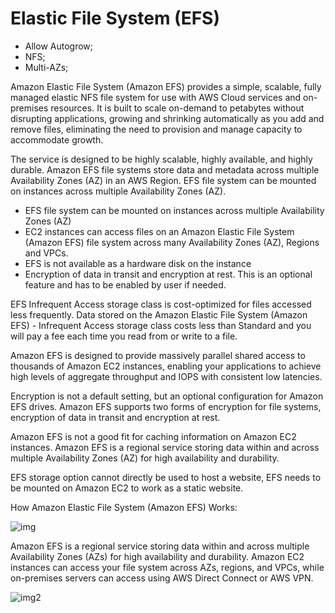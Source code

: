 # Elastic File System (EFS)

- Allow Autogrow;
- NFS;
- Multi-AZs;

Amazon Elastic File System (Amazon EFS) provides a simple, scalable, fully managed elastic NFS file system for use with AWS Cloud services and on-premises resources. It is built to scale on-demand to petabytes without disrupting applications, growing and shrinking automatically as you add and remove files, eliminating the need to provision and manage capacity to accommodate growth.

The service is designed to be highly scalable, highly available, and highly durable. Amazon EFS file systems store data and metadata across multiple Availability Zones (AZ) in an AWS Region. EFS file system can be mounted on instances across multiple Availability Zones (AZ).

- EFS file system can be mounted on instances across multiple Availability Zones (AZ)
- EC2 instances can access files on an Amazon Elastic File System (Amazon EFS) file system across many Availability Zones (AZ), Regions and VPCs.
- EFS is not available as a hardware disk on the instance
- Encryption of data in transit and encryption at rest. This is an optional feature and has to be enabled by user if needed.

EFS Infrequent Access storage class is cost-optimized for files accessed less frequently. Data stored on the Amazon Elastic File System (Amazon EFS) - Infrequent Access storage class costs less than Standard and you will pay a fee each time you read from or write to a file.

Amazon EFS is designed to provide massively parallel shared access to thousands of Amazon EC2 instances, enabling your applications to achieve high levels of aggregate throughput and IOPS with consistent low latencies.

Encryption is not a default setting, but an optional configuration for Amazon EFS drives. Amazon EFS supports two forms of encryption for file systems, encryption of data in transit and encryption at rest.

Amazon EFS is not a good fit for caching information on Amazon EC2 instances.
Amazon EFS is a regional service storing data within and across multiple Availability Zones (AZ) for high availability and durability.

EFS storage option cannot directly be used to host a website, EFS needs to be mounted on Amazon EC2 to work as a static website.

How Amazon Elastic File System (Amazon EFS) Works:

![img](https://d1.awsstatic.com/r2018/b/EFS/product-page-diagram-Amazon-EFS-Launch_How-It-Works.cf947858f0ef3557b9fc14077bdf3f65b3f9ff43.png)

Amazon EFS is a regional service storing data within and across multiple Availability Zones (AZs) for high availability and durability. Amazon EC2 instances can access your file system across AZs, regions, and VPCs, while on-premises servers can access using AWS Direct Connect or AWS VPN.

![img2](https://assets-pt.media.datacumulus.com/aws-clf-pt/assets/pt3-q23-i1.jpg)

